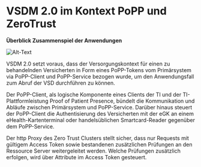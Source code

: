 # VSDM 2.0 im Kontext PoPP und ZeroTrust

**Überblick Zusammenspiel der Anwendungen**

![Alt-Text](/images/Systemüberblick_V_P_Z.png)

VSDM 2.0 setzt voraus, dass der Versorgungskontext für einen zu behandelnden Versicherten in Form eines PoPP-Tokens vom Primärsystem via PoPP-Client und PoPP-Service bezogen wurde, um den Anwendungsfall zum Abruf der VSD durchführen zu können.

Der PoPP-Client, als logische Komponente eines Clients der TI und der TI-Plattformleistung Proof of Patient Presence, bündelt die Kommunikation und Abläufe zwischen Primärsystem und PoPP-Service. Darüber hinaus steuert der PoPP-Client die Authentisierung des Versicherten mit der eGK an einem eHealth-Kartenterminal oder handelsüblichen Smartcard-Reader gegenüber dem PoPP-Service.

Der http Proxy des Zero Trust Clusters stellt sicher, dass nur Requests mit gültigem Access Token sowie bestandenen zusätzlichen Prüfungen an den Ressource Server weitergeleitet werden. Welche Prüfungen zusätzlich erfolgen, wird über Attribute im Access Token gesteuert.
